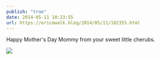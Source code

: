 ```yaml
---
publish: "true"
date: 2014-05-11 10:23:55
url: https://ericmwalk.blog/2014/05/11/102355.html
---
```


Happy Mother's Day Mommy from your sweet little cherubs.

![](https://ericmwalk.blog/uploads/2022/2f2abf521b.jpg)